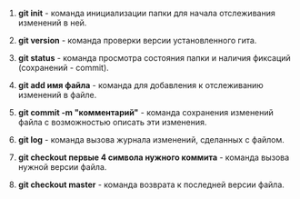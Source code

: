 1. **git init** - команда инициализации папки для начала отслеживания изменений в ней.

2. **git version** - команда проверки версии установленного гита.

3. **git status** -  команда просмотра состояния папки и наличия фиксаций (сохранений - commit).

4. **git add имя файла** - команда для добавления к отслеживанию изменений в файле.

5. **git commit -m "комментарий"** - команда сохранения изменений файла с возможностью описать эти изменения.

6. **git log** - команда вызова журнала изменений, сделанных с файлом.

7. **git checkout первые 4 символа нужного коммита** - команда вызова нужной версии файла.

8. **git checkout master** - команда возврата к последней версии файла.

